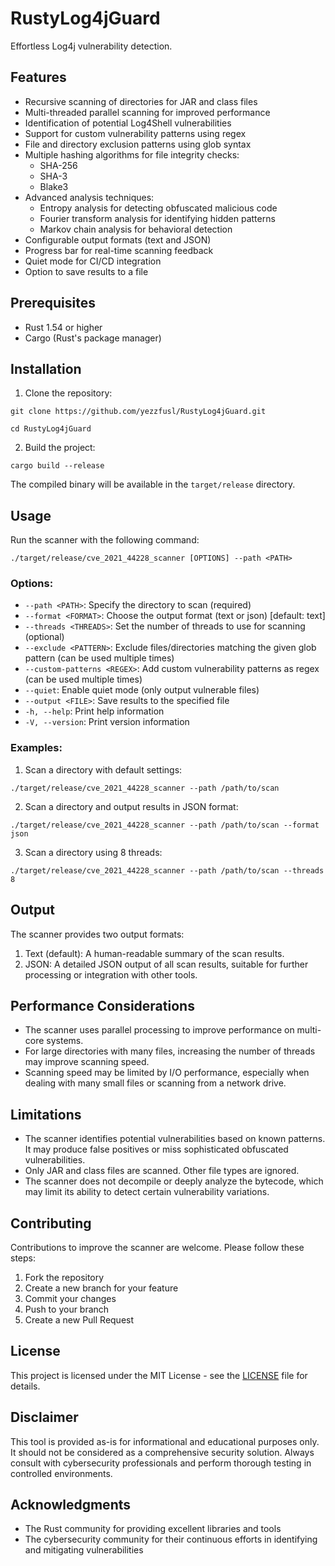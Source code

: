 # RustyLog4jGuard
Effortless Log4j vulnerability detection.

## Features

- Recursive scanning of directories for JAR and class files
- Multi-threaded parallel scanning for improved performance
- Identification of potential Log4Shell vulnerabilities
- Support for custom vulnerability patterns using regex
- File and directory exclusion patterns using glob syntax
- Multiple hashing algorithms for file integrity checks:
  - SHA-256
  - SHA-3
  - Blake3
- Advanced analysis techniques:
  - Entropy analysis for detecting obfuscated malicious code
  - Fourier transform analysis for identifying hidden patterns
  - Markov chain analysis for behavioral detection
- Configurable output formats (text and JSON)
- Progress bar for real-time scanning feedback
- Quiet mode for CI/CD integration
- Option to save results to a file

## Prerequisites

- Rust 1.54 or higher
- Cargo (Rust's package manager)

## Installation

1. Clone the repository:

`git clone https://github.com/yezzfusl/RustyLog4jGuard.git`

`cd RustyLog4jGuard`

2. Build the project:

`cargo build --release`

The compiled binary will be available in the `target/release` directory.

## Usage

Run the scanner with the following command:

`./target/release/cve_2021_44228_scanner [OPTIONS] --path <PATH>`

### Options:

- `--path <PATH>`: Specify the directory to scan (required)
- `--format <FORMAT>`: Choose the output format (text or json) [default: text]
- `--threads <THREADS>`: Set the number of threads to use for scanning (optional)
- `--exclude <PATTERN>`: Exclude files/directories matching the given glob pattern (can be used multiple times)
- `--custom-patterns <REGEX>`: Add custom vulnerability patterns as regex (can be used multiple times)
- `--quiet`: Enable quiet mode (only output vulnerable files)
- `--output <FILE>`: Save results to the specified file
- `-h, --help`: Print help information
- `-V, --version`: Print version information


### Examples:

1. Scan a directory with default settings:

`./target/release/cve_2021_44228_scanner --path /path/to/scan`

2. Scan a directory and output results in JSON format:

`./target/release/cve_2021_44228_scanner --path /path/to/scan --format json`

3. Scan a directory using 8 threads:

`./target/release/cve_2021_44228_scanner --path /path/to/scan --threads 8`

## Output

The scanner provides two output formats:

1. Text (default): A human-readable summary of the scan results.
2. JSON: A detailed JSON output of all scan results, suitable for further processing or integration with other tools.

## Performance Considerations

- The scanner uses parallel processing to improve performance on multi-core systems.
- For large directories with many files, increasing the number of threads may improve scanning speed.
- Scanning speed may be limited by I/O performance, especially when dealing with many small files or scanning from a network drive.

## Limitations

- The scanner identifies potential vulnerabilities based on known patterns. It may produce false positives or miss sophisticated obfuscated vulnerabilities.
- Only JAR and class files are scanned. Other file types are ignored.
- The scanner does not decompile or deeply analyze the bytecode, which may limit its ability to detect certain vulnerability variations.

## Contributing

Contributions to improve the scanner are welcome. Please follow these steps:

1. Fork the repository
2. Create a new branch for your feature
3. Commit your changes
4. Push to your branch
5. Create a new Pull Request

## License

This project is licensed under the MIT License - see the [LICENSE](LICENSE) file for details.

## Disclaimer

This tool is provided as-is for informational and educational purposes only. It should not be considered as a comprehensive security solution. Always consult with cybersecurity professionals and perform thorough testing in controlled environments.

## Acknowledgments

- The Rust community for providing excellent libraries and tools
- The cybersecurity community for their continuous efforts in identifying and mitigating vulnerabilities
